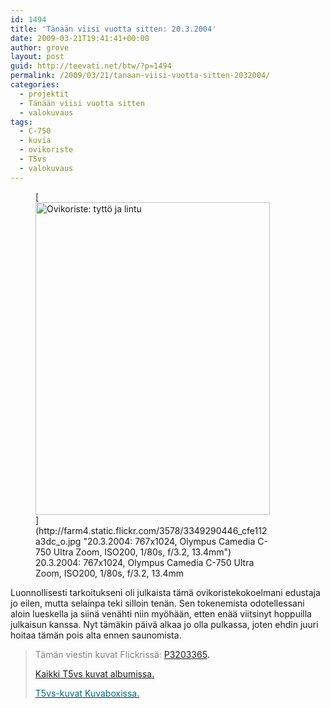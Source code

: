 ```yaml
---
id: 1494
title: 'Tänään viisi vuotta sitten: 20.3.2004'
date: 2009-03-21T19:41:41+00:00
author: grove
layout: post
guid: http://teevati.net/btw/?p=1494
permalink: /2009/03/21/tanaan-viisi-vuotta-sitten-2032004/
categories:
  - projektit
  - Tänään viisi vuotta sitten
  - valokuvaus
tags:
  - C-750
  - kuvia
  - ovikoriste
  - T5vs
  - valokuvaus
---
```

<figure style="width: 375px" class="wp-caption aligncenter">[<img class="                                    " title="Ovikoriste: tyttö ja lintu" src="http://farm4.static.flickr.com/3578/3349290446_6517bcf279.jpg" alt="Ovikoriste: tyttö ja lintu" width="375" height="500" />](http://farm4.static.flickr.com/3578/3349290446_cfe112a3dc_o.jpg "20.3.2004: 767x1024, Olympus Camedia C-750 Ultra Zoom, ISO200, 1/80s, f/3.2, 13.4mm")<figcaption class="wp-caption-text">20.3.2004: 767x1024, Olympus Camedia C-750 Ultra Zoom, ISO200, 1/80s, f/3.2, 13.4mm</figcaption></figure> 

Luonnollisesti tarkoitukseni oli julkaista tämä ovikoristekokoelmani edustaja jo eilen, mutta selainpa teki silloin tenän. Sen tokenemista odotellessani aloin lueskella ja siinä venähti niin myöhään, etten enää viitsinyt hoppuilla julkaisun kanssa. Nyt tämäkin päivä alkaa jo olla pulkassa, joten ehdin juuri hoitaa tämän pois alta ennen saunomista.

> <span style="color: #808080;">Tämän viestin kuvat Flickrissä:</span> <span style="color: #006a80;"><span style="color: #000000;"><span style="color: #006a80;"><span style="color: #000000;"><span style="color: #006a80;"><span style="color: #000000;"><span style="color: #006a80;"><span style="color: #000000;"><a title="P3203365 on Flickr" href="http://www.flickr.com/photos/teevati/3349290446/">P3203365</a>.</span></span></span></span></span></span></span></span>
> 
> [Kaikki T5vs kuvat albumissa.](/btw/flickr/album/72157607994204386/t5vs-all.html "BTW · T5vs-all")
> 
> [<span style="color: #006a80;">T5vs-kuvat Kuvaboxissa.</span>](http://www.kuvaboxi.fi/julkinen/29poj+taavetti-btw-t5vs.html "Kuvaboxi - BTW: T5vs (Taavetti)")